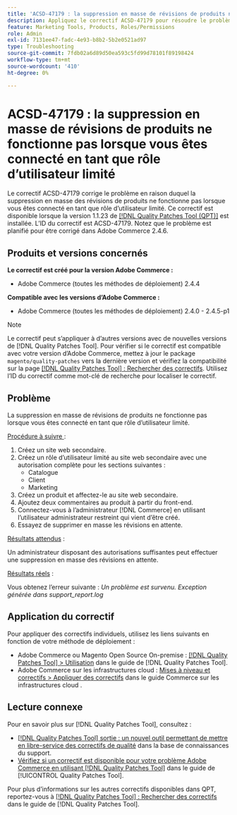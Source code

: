 ```yaml
---
title: 'ACSD-47179 : la suppression en masse de révisions de produits ne fonctionne pas lorsque vous êtes connecté en tant que rôle d’utilisateur limité'
description: Appliquez le correctif ACSD-47179 pour résoudre le problème d’Adobe Commerce en raison duquel la suppression en masse des révisions de produits ne fonctionne pas lorsque vous êtes connecté en tant que rôle d’utilisateur limité.
feature: Marketing Tools, Products, Roles/Permissions
role: Admin
exl-id: 7131ee47-fadc-4e93-b8b2-5b2e0521ad97
type: Troubleshooting
source-git-commit: 7fdb02a6d89d50ea593c5fd99d78101f89198424
workflow-type: tm+mt
source-wordcount: '410'
ht-degree: 0%

---
```


# ACSD-47179 : la suppression en masse de révisions de produits ne fonctionne pas lorsque vous êtes connecté en tant que rôle d’utilisateur limité

Le correctif ACSD-47179 corrige le problème en raison duquel la suppression en masse des révisions de produits ne fonctionne pas lorsque vous êtes connecté en tant que rôle d’utilisateur limité. Ce correctif est disponible lorsque la version 1.1.23 de [[!DNL Quality Patches Tool (QPT)]](https://experienceleague.adobe.com/en/docs/commerce-operations/tools/quality-patches-tool/quality-patches-tool-to-self-serve-quality-patches) est installée. L’ID du correctif est ACSD-47179. Notez que le problème est planifié pour être corrigé dans Adobe Commerce 2.4.6.

## Produits et versions concernés

**Le correctif est créé pour la version Adobe Commerce :**

* Adobe Commerce (toutes les méthodes de déploiement) 2.4.4

**Compatible avec les versions d’Adobe Commerce :**

* Adobe Commerce (toutes les méthodes de déploiement) 2.4.0 - 2.4.5-p1

>[!NOTE]
>
>Le correctif peut s’appliquer à d’autres versions avec de nouvelles versions de [!DNL Quality Patches Tool]. Pour vérifier si le correctif est compatible avec votre version d’Adobe Commerce, mettez à jour le package `magento/quality-patches` vers la dernière version et vérifiez la compatibilité sur la page [[!DNL Quality Patches Tool] : Rechercher des correctifs](https://experienceleague.adobe.com/tools/commerce-quality-patches/index.html). Utilisez l’ID du correctif comme mot-clé de recherche pour localiser le correctif.

## Problème

La suppression en masse de révisions de produits ne fonctionne pas lorsque vous êtes connecté en tant que rôle d’utilisateur limité.

<u>Procédure à suivre </u> :

1. Créez un site web secondaire.
1. Créez un rôle d’utilisateur limité au site web secondaire avec une autorisation complète pour les sections suivantes :
   * Catalogue
   * Client
   * Marketing
1. Créez un produit et affectez-le au site web secondaire.
1. Ajoutez deux commentaires au produit à partir du front-end.
1. Connectez-vous à l’administrateur [!DNL Commerce] en utilisant l’utilisateur administrateur restreint qui vient d’être créé.
1. Essayez de supprimer en masse les révisions en attente.

<u>Résultats attendus</u> :

Un administrateur disposant des autorisations suffisantes peut effectuer une suppression en masse des révisions en attente.

<u>Résultats réels</u> :

Vous obtenez l’erreur suivante : _Un problème est survenu. Exception générée dans support_report.log_

## Application du correctif

Pour appliquer des correctifs individuels, utilisez les liens suivants en fonction de votre méthode de déploiement :

* Adobe Commerce ou Magento Open Source On-premise : [[!DNL Quality Patches Tool] > Utilisation](/help/tools/quality-patches-tool/usage.md) dans le guide de [!DNL Quality Patches Tool].
* Adobe Commerce sur les infrastructures cloud : [Mises à niveau et correctifs > Appliquer des correctifs](https://experienceleague.adobe.com/docs/commerce-cloud-service/user-guide/develop/upgrade/apply-patches.html) dans le guide Commerce sur les infrastructures cloud .

## Lecture connexe

Pour en savoir plus sur [!DNL Quality Patches Tool], consultez :

* [[!DNL Quality Patches Tool] sortie : un nouvel outil permettant de mettre en libre-service des correctifs de qualité](https://experienceleague.adobe.com/en/docs/commerce-operations/tools/quality-patches-tool/quality-patches-tool-to-self-serve-quality-patches) dans la base de connaissances du support.
* [Vérifiez si un correctif est disponible pour votre problème Adobe Commerce en utilisant [!DNL Quality Patches Tool]](/help/tools/quality-patches-tool/patches-available-in-qpt/check-patch-for-magento-issue-with-magento-quality-patches.md) dans le guide de [!UICONTROL Quality Patches Tool].


Pour plus d’informations sur les autres correctifs disponibles dans QPT, reportez-vous à [[!DNL Quality Patches Tool] : Rechercher des correctifs](https://experienceleague.adobe.com/tools/commerce-quality-patches/index.html) dans le guide de [!DNL Quality Patches Tool].
